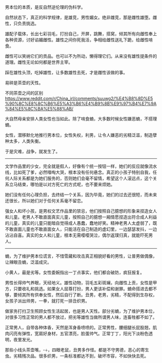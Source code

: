 男本位的本质，是反自然逆伦理的伪科学。

自然状态下，真正的科学规律，是雄竞，男性媚女。绝非雌竞，那是雌性雄堕。雌性，只负责挑选。

雄配子载体，长出七彩羽毛，打扮自己，开屏，跳舞，搭窝，倾其所有向雌性奉上各种资源，讨好谄媚雌性。雄性之间你死我活，争相给雌性送礼下跪，给雌性啃食。

雌性可以笑纳它们的贡品。也可以不为所动，懒得理它们。从来没有雄性提条件的道理。雌性无论如何都是世界主宰。

踩在雄性头顶，吃掉雄性，让多数雄性去死，才是雌性该做的事。

易碎是茶壶的天性。

不同茶壶之间的区别 https://www.reddit.com/r/China_irl/comments/suuwg2/%E4%B8%8D%E5%90%8C%E8%8C%B6%E5%A3%B6%E4%B9%8B%E9%97%B4%E7%9A%84%E5%8C%BA%E5%88%AB/

大自然母亲安排人类女性也当如此。除了啃食蝻，大多数时候女性嫌恶蝻，不搭理蝻。

女性，潜移默化地推行男本位，女性失权，利男，让令人嫌恶的劣精泛滥，制造孽种太多，人类失衡。

于是灾难，战争，就发生了。

-------

文学作品里的少女，完全就是假人，好像有个统一按钮一样，她们的反应就像流水线，比如死了爹，必然嚎啕大哭，根本没有任何悬念。真正的小孩子特别自我，任何人际关系都是为她们服务的，否则她们会毫不留情，希望这个人滚远点，这个关系立马结束，哪怕是以对方死亡的方式呢，也不要来烦她。

她们没有任何心理负担，去终结一个关系，因为毕竟，她们的过去还很短，而未来还很长，所以她们对于任何关系毫不留恋。

强女人和坏小孩，是男权文艺作品里的禁忌，他们按照自己臆想的形象来捏造女人和儿童。老男人不敢直面真实儿童，按照自己的臆想一厢情愿捏造出符合成人利益的儿童，真实的儿童只能暗自觉得成人愚蠢，蠢地好笑。精神老男人太虚弱了，既不敢直面儿童也不敢直面女人，只能活在自己制造的虚幻里，一边瑟瑟发抖，一边沾沾自喜。真实的女人和儿童，根本无需嘤嘤哭泣，偶尔返璞归真，就能吓死男人。

-------

蝻，为了维护男本位谎言，不惜雪藏和攻击真正相貌好看的男性，让普男做偶像，让辣眼丑蝻，泛滥成灾。

小黄人，最是劣等。女性委婉指出一丁点事实，他们都会破防，疯狂报复。

男性长得帅气养眼，天经地义。雄性动物，羽毛五彩斑斓，向雌性上贡，女性是甲方，只要收礼和挑选。如果女人屈尊打扮，男人更该补偿和谢罪。蝻命搭进去都不够，要倾其所有供奉女性，然后自行了断。丑男，老男，劣精，不配得到生存权，女孩子派出帅男，一拳，就打死一排丑织男。

做家务打扫卫生照顾女性生活起居，也是男人天性。部分劣蝻，为了维护男本位，对很多习性正常的男人都不放过，把劣等雄性当做所谓男人味，连畜牲都不如了。

正常男人，自带各种体香，天然是浑身香喷喷的。正常男性，腰细腿长屁股翘，肌肉闪亮有弹性，宽肩好身材，五官漂亮，脸蛋帅气。正常丁丁，阳光下淡粉色透明，夜里发光。

那些小线头茶壶嘴，-÷，四眼老鼠，丑男多作怪。都是不守男德，恶心的寄生虫。劣精残次品。很多织男，一条标准都达不到，破坏市容，不如快快去死。
